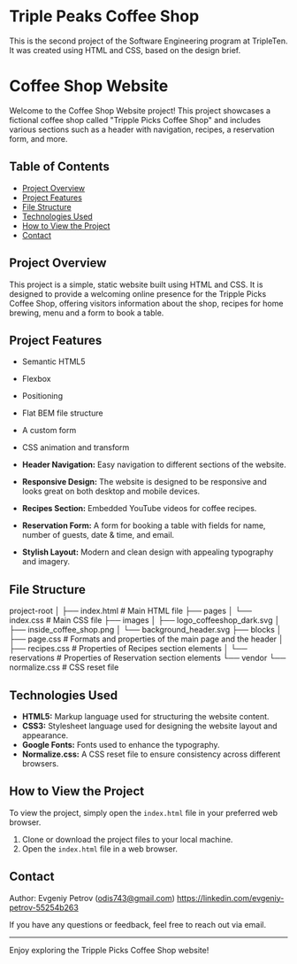 # Triple Peaks Coffee Shop

This is the second project of the Software Engineering program at TripleTen. It was created using HTML and CSS, based on the design brief.

# Coffee Shop Website

Welcome to the Coffee Shop Website project! This project showcases a fictional coffee shop called "Tripple Picks Coffee Shop" and includes various sections such as a header with navigation, recipes, a reservation form, and more.

## Table of Contents

- [Project Overview](#project-overview)
- [Project Features](#features)
- [File Structure](#file-structure)
- [Technologies Used](#technologies-used)
- [How to View the Project](#how-to-view-the-project)
- [Contact](#contact)

## Project Overview

This project is a simple, static website built using HTML and CSS. It is designed to provide a welcoming online presence for the Tripple Picks Coffee Shop, offering visitors information about the shop, recipes for home brewing, menu and a form to book a table.

## Project Features

- Semantic HTML5
- Flexbox
- Positioning
- Flat BEM file structure
- A custom form
- CSS animation and transform

- **Header Navigation:** Easy navigation to different sections of the website.
- **Responsive Design:** The website is designed to be responsive and looks great on both desktop and mobile devices.
- **Recipes Section:** Embedded YouTube videos for coffee recipes.
- **Reservation Form:** A form for booking a table with fields for name, number of guests, date & time, and email.
- **Stylish Layout:** Modern and clean design with appealing typography and imagery.

## File Structure

project-root
│
├── index.html # Main HTML file
├── pages
│ └── index.css # Main CSS file
├── images
│ ├── logo_coffeeshop_dark.svg
│ ├── inside_coffee_shop.png
│ └── background_header.svg
├── blocks
│ ├── page.css # Formats and properties of the main page and the header
│ ├── recipes.css # Properties of Recipes section elements
│ └── reservations # Properties of Reservation section elements
└── vendor
└── normalize.css # CSS reset file

## Technologies Used

- **HTML5:** Markup language used for structuring the website content.
- **CSS3:** Stylesheet language used for designing the website layout and appearance.
- **Google Fonts:** Fonts used to enhance the typography.
- **Normalize.css:** A CSS reset file to ensure consistency across different browsers.

## How to View the Project

To view the project, simply open the `index.html` file in your preferred web browser.

1. Clone or download the project files to your local machine.
2. Open the `index.html` file in a web browser.

## Contact

Author: Evgeniy Petrov (odis743@gmail.com)
https://linkedin.com/evgeniy-petrov-55254b263

If you have any questions or feedback, feel free to reach out via email.

---

Enjoy exploring the Tripple Picks Coffee Shop website!
